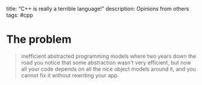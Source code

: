 title: “C++ is really a terrible language!” description: Opinions from
others tags: #cpp

The problem
===========

> inefficient abstracted programming models where two years down the
> road you notice that some abstraction wasn't very efficient, but now
> all your code depends on all the nice object models around it, and you
> cannot fix it without rewriting your app.


  [The problem]: #the-problem
